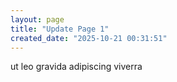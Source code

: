 ```yaml
---
layout: page
title: "Update Page 1"
created_date: "2025-10-21 00:31:51"
---
```


ut leo gravida adipiscing viverra 
